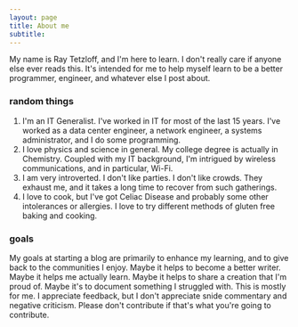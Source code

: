 ```yaml
---
layout: page
title: About me
subtitle: 
---
```


My name is Ray Tetzloff, and I'm here to learn. I don't really care if anyone else ever reads this. It's intended for me to help myself learn to be a better programmer, engineer, and whatever else I post about.

### random things

1. I'm an IT Generalist. I've worked in IT for most of the last 15 years. I've worked as a data center engineer, a network engineer, a systems administrator, and I do some programming.  
1. I love physics and science in general. My college degree is actually in Chemistry. Coupled with my IT background, I'm intrigued by wireless communications, and in particular, Wi-Fi.
1. I am very introverted. I don't like parties. I don't like crowds. They exhaust me, and it takes a long time to recover from such gatherings.
1. I love to cook, but I've got Celiac Disease and probably some other intolerances or allergies. I love to try different methods of gluten free baking and cooking.

### goals

My goals at starting a blog are primarily to enhance my learning, and to give back to the communities I enjoy. Maybe it helps to become a better writer. Maybe it helps me actually learn. Maybe it helps to share a creation that I'm proud of. Maybe it's to document something I struggled with. This is mostly for me. I appreciate feedback, but I don't appreciate snide commentary and negative criticism. Please don't contribute if that's what you're going to contribute.
